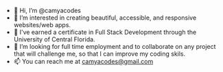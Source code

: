 - 👋 Hi, I’m @camyacodes
- 👀 I’m interested in creating beautiful, accessible, and responsive websites/web apps.
- 🌱 I've earned a certificate in Full Stack Development through the University of Central Florida.
- 💞️ I’m looking for full time employment and to collaborate on any project that will challenge me, so that I can improve my coding skils. 
- 📫 You can reach me at camyacodes@gmail.com

<!---
camyacodes/camyacodes is a ✨ special ✨ repository because its `README.md` (this file) appears on your GitHub profile.
You can click the Preview link to take a look at your changes.
--->
